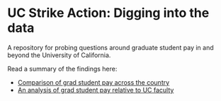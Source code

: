 # UC Strike Action: Digging into the data  

A repository for probing questions around graduate student pay in and beyond the University of California.  

Read a summary of the findings here:  
* [Comparison of grad student pay across the country](https://bit.ly/3TEZ2Jd)  
* [An analysis of grad student pay relative to UC faculty](http://bit.ly/3Gn7A3u)  